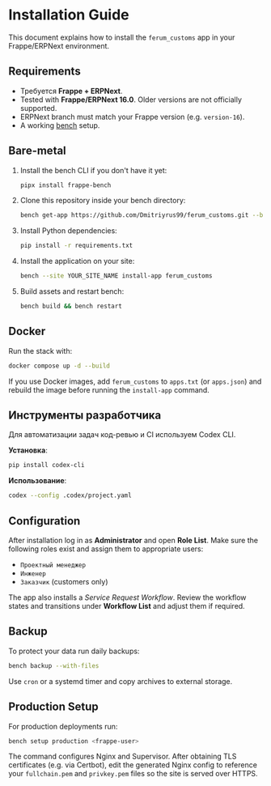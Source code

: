 # Installation Guide

This document explains how to install the `ferum_customs` app in your Frappe/ERPNext environment.

## Requirements

- Требуется **Frappe + ERPNext**.
- Tested with **Frappe/ERPNext 16.0**. Older versions are not officially supported.
- ERPNext branch must match your Frappe version (e.g. `version-16`).
- A working [bench](https://github.com/frappe/bench) setup.

## Bare-metal

1. Install the bench CLI if you don't have it yet:
   ```bash
   pipx install frappe-bench
   ```
2. Clone this repository inside your bench directory:
   ```bash
   bench get-app https://github.com/Dmitriyrus99/ferum_customs.git --branch main
   ```
3. Install Python dependencies:
   ```bash
   pip install -r requirements.txt
   ```
4. Install the application on your site:
   ```bash
   bench --site YOUR_SITE_NAME install-app ferum_customs
   ```
5. Build assets and restart bench:
   ```bash
   bench build && bench restart
   ```
## Docker

Run the stack with:
```bash
docker compose up -d --build
```


If you use Docker images, add `ferum_customs` to `apps.txt` (or `apps.json`) and rebuild the image before running the `install-app` command.

## Инструменты разработчика

Для автоматизации задач код-ревью и CI используем Codex CLI.

**Установка**:
```bash
pip install codex-cli
```

**Использование**:
```bash
codex --config .codex/project.yaml
```

## Configuration

After installation log in as **Administrator** and open **Role List**. Make sure the following roles exist and assign them to appropriate users:

- `Проектный менеджер`
- `Инженер`
- `Заказчик` (customers only)

The app also installs a *Service Request Workflow*. Review the workflow states and transitions under **Workflow List** and adjust them if required.

## Backup

To protect your data run daily backups:

```bash
bench backup --with-files
```

Use `cron` or a systemd timer and copy archives to external storage.

## Production Setup

For production deployments run:

```bash
bench setup production <frappe-user>
```

The command configures Nginx and Supervisor. After obtaining TLS certificates (e.g. via Certbot), edit the generated Nginx config to reference your `fullchain.pem` and `privkey.pem` files so the site is served over HTTPS.
